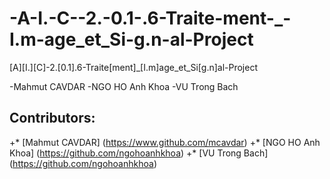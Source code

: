 # -A-I.-C--2.-0.1-.6-Traite-ment-_-I.m-age_et_Si-g.n-al-Project
[A][I.][C]-2.[0.1].6-Traite[ment]_[I.m]age_et_Si[g.n]al-Project

-Mahmut CAVDAR
-NGO HO Anh Khoa
-VU Trong Bach

## Contributors:
+* [Mahmut CAVDAR] (https://www.github.com/mcavdar)
+* [NGO HO Anh Khoa] (https://github.com/ngohoanhkhoa)
+* [VU Trong Bach] (https://github.com/ngohoanhkhoa)

